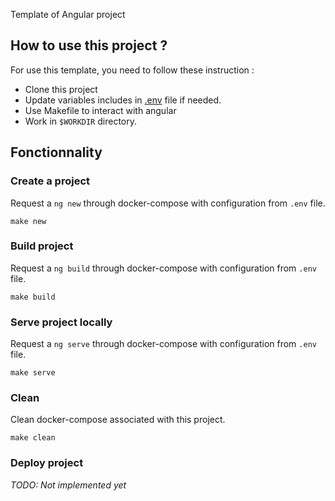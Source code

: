 Template of Angular project

## How to use this project ?

For use this template, you need to follow these instruction :
  - Clone this project
  - Update variables includes in [.env](./.env) file if needed.
  - Use Makefile to interact with angular
  - Work in `$WORKDIR` directory.

## Fonctionnality
### Create a project

Request a `ng new` through docker-compose with configuration from `.env` file.

```
make new
```

### Build project

Request a `ng build` through docker-compose with configuration from `.env` file.

```
make build
```

### Serve project locally

Request a `ng serve` through docker-compose with configuration from `.env` file.

```
make serve
```

### Clean 

Clean docker-compose associated with this project.

```
make clean
```

### Deploy project

*TODO: Not implemented yet*